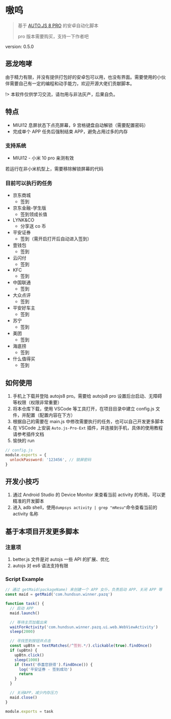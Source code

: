 # 嗷呜

> 基于 [AUTO.JS 8 PRO](https://pro.autojs.org/) 的安卓自动化脚本
>
> pro 版本需要购买，支持一下作者吧

version: 0.5.0

## 恶龙咆哮

由于精力有限，并没有提供打包好的安卓包可以用，也没有界面。需要使用的小伙伴需要自己有一定的编程和动手能力，欢迎开源大佬们贡献脚本。

!> 本软件仅供学习交流，请勿用与非法灰产，后果自负。

## 特点

- MIUI12 息屏状态下点亮屏幕，9 宫格键盘自动解锁（需要配置密码）
- 完成单个 APP 任务后强制结束 APP，避免占用过多的内存

### 支持系统

- MIUI12 - 小米 10 pro 亲测有效

若运行在非小米机型上，需要移除解锁屏幕的代码

### 目前可以执行的任务

- 京东商城
  - 签到
- 京东金融-学生版
  - 签到领成长值
- LYNK&CO
  - 分享送 co 币
- 平安证券
  - 签到（需开启打开后自动进入签到）
- 壹钱包
  - 签到
- 云闪付
  - 签到
- KFC
  - 签到
- 中国联通
  - 签到
- 大众点评
  - 签到
- 平安好车主
  - 签到
- 苏宁
  - 签到
- 美团
  - 签到
- 海底捞
  - 签到
- 什么值得买
  - 签到

## 如何使用

1. 手机上下载并登陆 autojs8 pro。需要给 autojs8 pro 设置后台启动、无障碍等权限（权限非常重要）
2. 将本仓库下载，使用 VSCode 等工具打开，在项目目录中建立 config.js 文件，并配置（配置内容在下方）
3. 根据自己的需要在 main.js 中修改需要执行的任务，也可以自己开发更多脚本
4. 在 VSCode 上安装 `Auto.js-Pro-Ext` 插件，并连接到手机，具体的使用教程请参考插件文档
5. 愉快的 run

```javascript
// config.js
module.exports = {
  unlockPassword: '123456', // 锁屏密码
}
```

## 开发小技巧

1. 通过 Android Studio 的 Device Monitor 来查看当前 activity 的布局，可以更精准的开发脚本
2. 进入 adb shell，使用`dumpsys activity | grep "mResu"`命令查看当前的 activity 名称

## 基于本项目开发更多脚本

### 注意项

1. better.js 文件是对 autojs 一些 API 的扩展、优化
2. autojs 对 es6 语法支持有限

### Script Example

```javascript
// 通过 getMaid(packageName) 来创建一个 APP 女仆，负责启动 APP、关闭 APP 等
const maid = getMaid('com.hundsun.winner.pazq')

function task() {
  // 启动 APP
  maid.launch()

  // 等待主页加载出来
  waitForActivity('com.hundsun.winner.pazq.ui.web.WebViewActivity')
  sleep(2000)

  // 寻找签到按钮并点击
  const upBtn = textMatches(/^签到.*/).clickable(true).findOnce()
  if (upBtn) {
    upBtn.click()
    sleep(1000)
    if (text('恭喜您获得').findOnce()) {
      log('平安证券 - 签到成功')
      return
    }
  }

  // 关闭APP，减少内存压力
  maid.close()
}

module.exports = task
```
